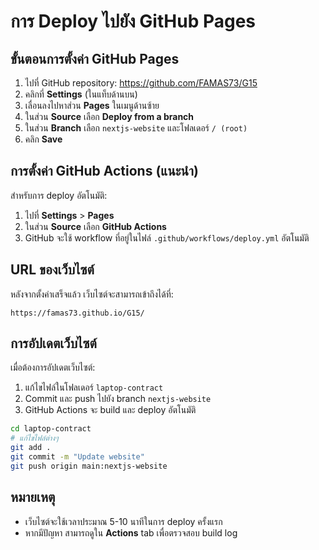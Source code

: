 # การ Deploy ไปยัง GitHub Pages

## ขั้นตอนการตั้งค่า GitHub Pages

1. ไปที่ GitHub repository: https://github.com/FAMAS73/G15
2. คลิกที่ **Settings** (ในแท็บด้านบน)
3. เลื่อนลงไปหาส่วน **Pages** ในเมนูด้านซ้าย
4. ในส่วน **Source** เลือก **Deploy from a branch**
5. ในส่วน **Branch** เลือก `nextjs-website` และโฟลเดอร์ `/ (root)`
6. คลิก **Save**

## การตั้งค่า GitHub Actions (แนะนำ)

สำหรับการ deploy อัตโนมัติ:

1. ไปที่ **Settings** > **Pages**
2. ในส่วน **Source** เลือก **GitHub Actions**
3. GitHub จะใช้ workflow ที่อยู่ในไฟล์ `.github/workflows/deploy.yml` อัตโนมัติ

## URL ของเว็บไซต์

หลังจากตั้งค่าเสร็จแล้ว เว็บไซต์จะสามารถเข้าถึงได้ที่:
```
https://famas73.github.io/G15/
```

## การอัปเดตเว็บไซต์

เมื่อต้องการอัปเดตเว็บไซต์:

1. แก้ไขไฟล์ในโฟลเดอร์ `laptop-contract`
2. Commit และ push ไปยัง branch `nextjs-website`
3. GitHub Actions จะ build และ deploy อัตโนมัติ

```bash
cd laptop-contract
# แก้ไขไฟล์ต่างๆ
git add .
git commit -m "Update website"
git push origin main:nextjs-website
```

## หมายเหตุ

- เว็บไซต์จะใช้เวลาประมาณ 5-10 นาทีในการ deploy ครั้งแรก
- หากมีปัญหา สามารถดูใน **Actions** tab เพื่อตรวจสอบ build log
